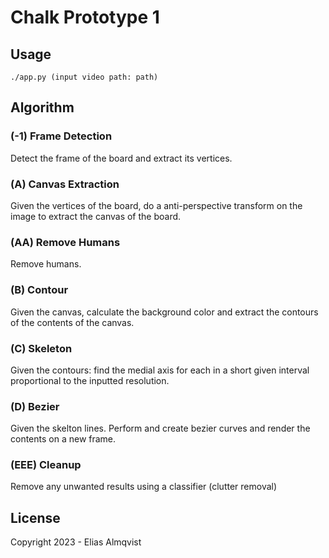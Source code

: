 # Chalk Prototype 1

## Usage
`./app.py (input video path: path)`

## Algorithm

### (-1) Frame Detection
Detect the frame of the board and extract its vertices.

### (A) Canvas Extraction
Given the vertices of the board, do a anti-perspective transform on
the image to extract the canvas of the board.

### (AA) Remove Humans
Remove humans.

### (B) Contour 
Given the canvas, calculate the background color and extract the contours of
the contents of the canvas.

### (C) Skeleton 
Given the contours: find the medial axis for each in a short given interval
proportional to the inputted resolution.

### (D) Bezier
Given the skelton lines. Perform and create bezier curves and render
the contents on a new frame.

### (EEE) Cleanup
Remove any unwanted results using a classifier (clutter removal)

## License
Copyright 2023 - Elias Almqvist
